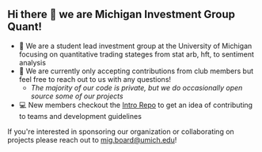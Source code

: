## Hi there 👋 we are Michigan Investment Group Quant!


- 🙋‍ We are a student lead investment group at the University of Michigan focusing on quantitative trading stateges from stat arb, hft, to sentiment analysis
- 🔨 We are currently only accepting contributions from club members but feel free to reach out to us with any questions!
  - <i> The majority of our code is private, but we do occasionally open source some of our projects</i>
- 💻 New members checkout the [Intro Repo](https://github.com/michigan-investment-group/mig-quant-code-base) to get an idea of contributing to teams and development guidelines

If you're interested in sponsoring our organization or collaborating on projects please reach out to [mig.board@umich.edu](mailto:mig.board@umich.edu)!
